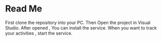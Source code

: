 # Read Me

First clone the repository into your PC.
Then Open the project in Visual Studio. After opened , You can install the service.
When you want to track your activities , start the service.
